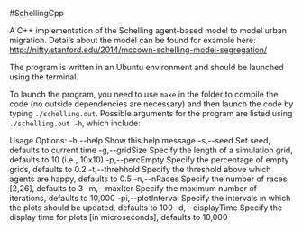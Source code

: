 #SchellingCpp

A C++ implementation of the Schelling agent-based model to model urban migration. Details about the model can be found for example here: http://nifty.stanford.edu/2014/mccown-schelling-model-segregation/

The program is written in an Ubuntu environment and should be launched using the terminal. 

To launch the program, you need to use `make` in the folder to compile the code (no outside dependencies are necessary) and then launch the code by typing `./schelling.out`. Possible arguments for the program are listed using `./schelling.out -h`, which include:

Usage Options:
  -h,--help		Show this help message
  -s,--seed		Set seed, defaults to current time
  -g,--gridSize		Specify the length of a simulation grid, defaults to 10 (i.e., 10x10)
  -p,--percEmpty	Specify the percentage of empty grids, defaults to 0.2
  -t,--threhhold	Specify the threshold above which agents are happy, defaults to 0.5
  -n,--nRaces		Specify the number of races [2,26], defaults to 3
  -m,--maxIter		Specify the maximum number of iterations, defaults to 10,000
  -pi,--plotInterval	Specify the intervals in which the plots should be updated, defaults to 100
  -d,--displayTime	Specify the display time for plots [in microseconds], defaults to 10,000

